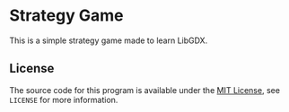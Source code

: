 # Strategy Game
This is a simple strategy game made to learn LibGDX.

## License
The source code for this program is available under the [MIT License](https://opensource.org/licenses/MIT), see `LICENSE` for more information.
